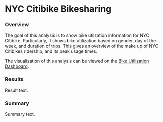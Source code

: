 # NYC Citibike Bikesharing

### Overview
<p>The goal of this analysis is to show bike utilzation information for NYC Citibike. Particularly, It shows bike utilization based on gender, day of the week, and duration of trips. This gives an overview of the make up of NYC Citibikes ridership, and its peak usage times.</p>

<p>The visualization of this analysis can be viewed on the <a href="https://public.tableau.com/views/test1_16467524179960/BikeUtilizationStory?:language=en-US&:display_count=n&:origin=viz_share_link" target="_blank">Bike Utilization Dashboard</a>.</p>

### Results
<p>Result text.</p>

### Summary
<p>Summary text.</p>
